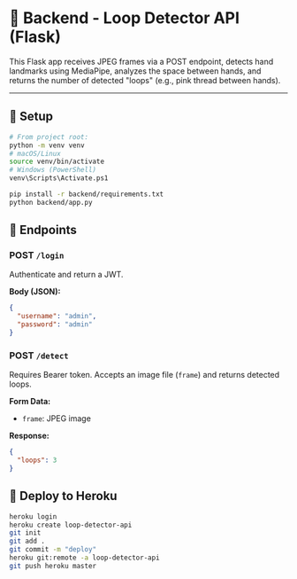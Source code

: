 # 🧠 Backend - Loop Detector API (Flask)

This Flask app receives JPEG frames via a POST endpoint, detects hand landmarks using MediaPipe, analyzes the space between hands, and returns the number of detected "loops" (e.g., pink thread between hands).

---

## 🔧 Setup

```bash
# From project root:
python -m venv venv
# macOS/Linux
source venv/bin/activate
# Windows (PowerShell)
venv\Scripts\Activate.ps1

pip install -r backend/requirements.txt
python backend/app.py
```

## 🧪 Endpoints

### POST `/login`
Authenticate and return a JWT.

**Body (JSON):**
```json
{
  "username": "admin",
  "password": "admin"
}
```

### POST `/detect`
Requires Bearer token. Accepts an image file (`frame`) and returns detected loops.

**Form Data:**
- `frame`: JPEG image

**Response:**
```json
{
  "loops": 3
}
```

## 🚀 Deploy to Heroku
```bash
heroku login
heroku create loop-detector-api
git init
git add .
git commit -m "deploy"
heroku git:remote -a loop-detector-api
git push heroku master
```
